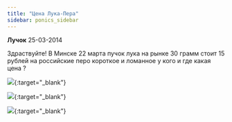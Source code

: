 ```yaml
---
title: "Цена Лука-Пера"
sidebar: ponics_sidebar
---
```


**Лучок** 25-03-2014

Здраствуйте! В Минске 22 марта пучок лука на рынке 30 грамм стоит 15 рублей на российские перо короткое и ломанное у кого и где какая цена ?

[![](/attachimages/15643_IMG_20140324_143636.jpg)](https://t.me/ponics_ru_files/12503){:target="_blank"}

[![](/attachimages/15645_IMG_20140324_143649.jpg)](https://t.me/ponics_ru_files/12504){:target="_blank"}

[![](/attachimages/15647_IMG_20140324_143702.jpg)](https://t.me/ponics_ru_files/12505){:target="_blank"}


